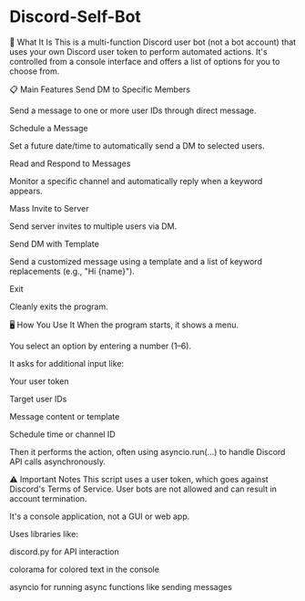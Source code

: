 # Discord-Self-Bot
🔧 What It Is This is a multi-function Discord user bot (not a bot account) that uses your own Discord user token to perform automated actions. It's controlled from a console interface and offers a list of options for you to choose from.

📋 Main Features
Send DM to Specific Members

Send a message to one or more user IDs through direct message.

Schedule a Message

Set a future date/time to automatically send a DM to selected users.

Read and Respond to Messages

Monitor a specific channel and automatically reply when a keyword appears.

Mass Invite to Server

Send server invites to multiple users via DM.

Send DM with Template

Send a customized message using a template and a list of keyword replacements (e.g., "Hi {name}").

Exit

Cleanly exits the program.

🖥️ How You Use It
When the program starts, it shows a menu.

You select an option by entering a number (1–6).

It asks for additional input like:

Your user token

Target user IDs

Message content or template

Schedule time or channel ID

Then it performs the action, often using asyncio.run(...) to handle Discord API calls asynchronously.

⚠️ Important Notes
This script uses a user token, which goes against Discord's Terms of Service. User bots are not allowed and can result in account termination.

It's a console application, not a GUI or web app.

Uses libraries like:

discord.py for API interaction

colorama for colored text in the console

asyncio for running async functions like sending messages

